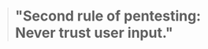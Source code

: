 
<!-- START_QUOTE -->
><h1>"Second rule of pentesting: Never trust user input."</h1>
<!-- END_QUOTE -->
